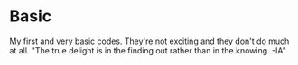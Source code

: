 # Basic
My first and very basic codes. They're not exciting and they don't do much at all. "The true delight is in the finding out rather than in the knowing. -IA" 
